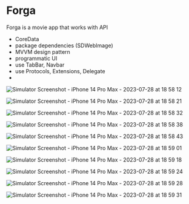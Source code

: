 # Forga
Forga is a movie app that works with API 
- CoreData
- package dependencies (SDWebImage)
- MVVM design pattern
- programmatic UI
- use TabBar, Navbar
- use Protocols, Extensions, Delegate
- 

![Simulator Screenshot - iPhone 14 Pro Max - 2023-07-28 at 18 58 12](https://github.com/AdhamRaouf/Forga/assets/102701098/713ec51e-5888-4606-8980-784ce77c5c87)

![Simulator Screenshot - iPhone 14 Pro Max - 2023-07-28 at 18 58 21](https://github.com/AdhamRaouf/Forga/assets/102701098/39fd96ac-0e32-4936-b093-8d8b3799cd16)

![Simulator Screenshot - iPhone 14 Pro Max - 2023-07-28 at 18 58 32](https://github.com/AdhamRaouf/Forga/assets/102701098/51ecd5eb-ff55-4bfd-8f7d-6b997d69af21)

![Simulator Screenshot - iPhone 14 Pro Max - 2023-07-28 at 18 58 38](https://github.com/AdhamRaouf/Forga/assets/102701098/8097e738-0eb4-4393-a45d-337de6c144a8)

![Simulator Screenshot - iPhone 14 Pro Max - 2023-07-28 at 18 58 43](https://github.com/AdhamRaouf/Forga/assets/102701098/48035a65-005f-459e-8b78-95c37d553232)

![Simulator Screenshot - iPhone 14 Pro Max - 2023-07-28 at 18 59 01](https://github.com/AdhamRaouf/Forga/assets/102701098/55f1ba82-523e-4a56-b3ca-42c51dc1e229)

![Simulator Screenshot - iPhone 14 Pro Max - 2023-07-28 at 18 59 18](https://github.com/AdhamRaouf/Forga/assets/102701098/912e9878-01eb-4b44-93dd-941e6ddc344e)

![Simulator Screenshot - iPhone 14 Pro Max - 2023-07-28 at 18 59 24](https://github.com/AdhamRaouf/Forga/assets/102701098/dd2c226e-829d-4b1d-9fa1-11dbcf04c00a)

![Simulator Screenshot - iPhone 14 Pro Max - 2023-07-28 at 18 59 28](https://github.com/AdhamRaouf/Forga/assets/102701098/19523eba-88ec-4d4a-b71f-d4338fca93c7)

![Simulator Screenshot - iPhone 14 Pro Max - 2023-07-28 at 18 59 31](https://github.com/AdhamRaouf/Forga/assets/102701098/e9004474-78d8-4ee4-94b3-497e685301ed)


